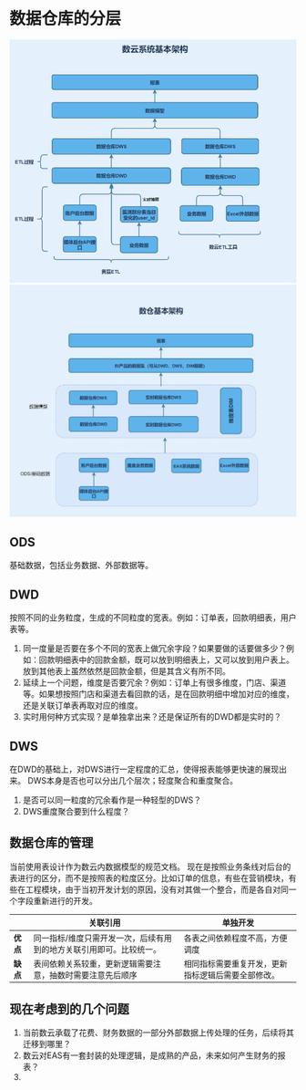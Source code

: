 
# 数据仓库的分层
![数仓当前情况](./images/1624343567205.png)
![数仓未来架构](./images/1624343457881.png)
## ODS

基础数据，包括业务数据、外部数据等。

## DWD

按照不同的业务粒度，生成的不同粒度的宽表。例如：订单表，回款明细表，用户表等。

 1.  同一度量是否要在多个不同的宽表上做冗余字段？如果要做的话要做多少？例如：回款明细表中的回款金额，既可以放到明细表上，又可以放到用户表上。放到其他表上虽然依然是回款金额，但是其含义有所不同。
 2.  延续上一个问题，维度是否要冗余？例如：订单上有很多维度，门店、渠道等。如果想按照门店和渠道去看回款的话，是在回款明细中增加对应的维度，还是关联订单表再取对应的维度。
 3.   实时用何种方式实现？是单独拿出来？还是保证所有的DWD都是实时的？


## DWS

在DWD的基础上，对DWS进行一定程度的汇总，使得报表能够更快速的展现出来。
DWS本身是否也可以分出几个层次；轻度聚合和重度聚合。

1. 是否可以同一粒度的冗余看作是一种轻型的DWS？
2. DWS重度聚合要到什么程度？


## 数据仓库的管理

当前使用表设计作为数云内数据模型的规范文档。
现在是按照业务条线对后台的表进行的区分，而不是按照表的粒度区分。比如订单的信息，有些在营销模块，有些在工程模块，由于当初开发计划的原因，没有对其做一个整合，而是各自对同一个字段重新进行的开发。

|    |  关联引用   |  单独开发   | 
| --- | --- | --- | 
|  **优点**|同一指标/维度只需开发一次，后续有用到的地方关联引用即可。比较统一。|各表之间依赖程度不高，方便调度| 
| **缺点**|表间依赖关系较重，更新逻辑需要注意，抽数时需要注意先后顺序|相同指标需要重复开发，更新指标逻辑后需要全部修改。| 



## 现在考虑到的几个问题

 1. 当前数云承载了花费、财务数据的一部分外部数据上传处理的任务，后续将其迁移到哪里？
 2. 数云对EAS有一套封装的处理逻辑，是成熟的产品，未来如何产生财务的报表？
 3. 

